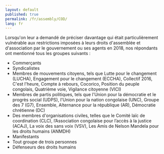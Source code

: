 ```yaml
---
layout: default
published: true
permalink: /fr/assembly/COD/
lang: fr
---
```


Lorsqu'on leur a demandé de préciser davantage qui était particulièrement vulnérable aux restrictions imposées à leurs droits d'assemblée et d'association par le gouvernement ou ses agents en 2018, nos répondants ont mentionné tous les groupes suivants :
-	Commerçants
-	Syndicalistes
-	Membres de mouvements citoyens, tels que Lutte pour le changement (LUCHA), Engagement pour le changement (ECCHA), Collectif 2016, C'est l'heure, Compte à rebours, Cocorico, Position du peuple congolais, Quatrième voie, Vigilance citoyenne (VICI)
-	Membres de partis politiques, tels que l'Union pour la démocratie et le progrès social (UDPS), l'Union pour la nation congolaise (UNC), Groupe des 7 (G7), Ensemble, Alternance pour la république (AR), Démocratie chrétienne (DC)
-	Des membres d'organisations civiles, telles que le Comité laïc de coordination (CLC), l’Association congolaise pour l’accès à la justice (ACAJ), La voix des sans voix (VSV), Les Amis de Nelson Mandela pour les droits humains (ANMDH)
-	Manifestants
-	Tout groupe de trois personnes
-	Défenseurs des droits humains
